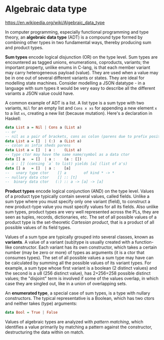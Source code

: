 # Algebraic data type

https://en.wikipedia.org/wiki/Algebraic_data_type

In computer programming, especially functional programming and type theory, an **algebraic data type** (ADT) is a compound type formed by combining other types in two fundamental ways, thereby producing sum and product types.

**Sum types** encode logical disjunction (OR) on the type level. Sum types are encountered as tagged unions, enumerations, coproducts, variants; the important property, unlike enums in C-lang, is that each member variant may carry heterogeneous payload (value). They are used when a value may be in one out of several different variants or states. They are ideal for modelling state machines. Consider modelling a JSON datatype - in a language with sum types it would be very easy to describe all the different variants a JSON value could have.

A common example of ADT is a list. A list type is a sum type with two variants, `Nil` for an empty list and `Cons x xs` for appending a new element `x` to a list `xs`, creating a new list (because mutation). Here's a declaration in Haskell:

```hs
data List a = Nil | Cons a (List a)
-- or
-- nil as a pair of brackets, cons as colon (parens due to prefix position)
data List a = []  | (:)  a (List a)
-- colon as infix sheds parens
data List a = []  | a :    (List a)
-- type ctor may have the same name/symbol as a data ctor
data [] a   = []  | a :    (a : [])
-- a : [] (consing `a` to list) yields [a] (list of a's)
data [] a   = []  | a :    [a]
--   unary type ctor    [] a        of kind * -> *
-- nullary data ctor    [] :: [t]
--  binary data ctor   (:) :: a -> [a] -> [a]
```

**Product types** encode logical conjunction (AND) on the type level. Values of a product type typically contain several values, called fields. Unlike a sum type where you must specify only one variant (field), to construct a new product-type value you must specify values for all its fields. Also unlike sum types, product types are very well represented across the PLs, they are seen as tuples, records, dictionaries, etc. The set of all possible values of a product type is the set-theoretic *Cartesian product*, that is a product of all possible values of its field types.

Values of a sum type are typically grouped into several classes, known as **variants**. A value of a variant (sub)type is usually created with a function-like constructor. Each variant has its own constructor, which takes a certain number (may be zero or more) of types as arguments (it is a ctor that consumes types). The set of all possible values a sum type may have can be calculated by summing all the possible values of its variant types. For example, a sum type whose first variant is a boolean (2 distinct values) and the second is a u8 (256 distinct value), has 2+256=258 possible distinct values; the "disjoint" term is involved if some of the values overlap, in which case they are singled out, like in a union of overlapping sets.

An **enumerated type**, a special case of sum types, is a type with nullary constructors. The typical representative is a Boolean, which has two ctors and neither takes (type) arguments:

```hs
data Bool = True | False
```

Values of algebraic types are analyzed with *pattern matching*, which identifies a value primarily by matching a pattern against the constructor, destructuring the data within on match.
